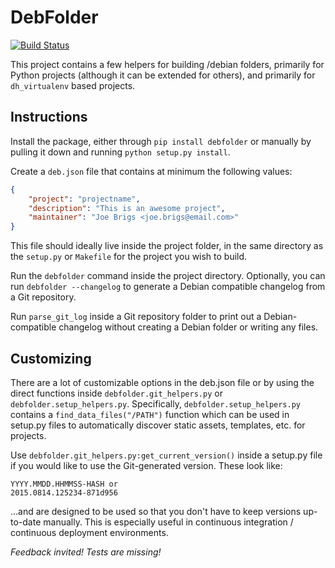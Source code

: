 # DebFolder
[![Build Status](https://travis-ci.org/joshmarshall/debfolder.svg)](https://travis-ci.org/joshmarshall/debfolder)

This project contains a few helpers for building /debian folders, primarily
for Python projects (although it can be extended for others), and primarily
for `dh_virtualenv` based projects.

## Instructions

Install the package, either through `pip install debfolder` or manually
by pulling it down and running `python setup.py install`.

Create a `deb.json` file that contains at minimum the following values:

```json
{
    "project": "projectname",
    "description": "This is an awesome project",
    "maintainer": "Joe Brigs <joe.brigs@email.com>"
}
```

This file should ideally live inside the project folder, in the same
directory as the `setup.py` or `Makefile` for the project you wish to build.

Run the `debfolder` command inside the project directory. Optionally, you
can run `debfolder --changelog` to generate a Debian compatible changelog
from a Git repository.

Run `parse_git_log` inside a Git repository folder to print out a
Debian-compatible changelog without creating a Debian folder or writing
any files.

## Customizing

There are a lot of customizable options in the deb.json file or by using the
direct functions inside `debfolder.git_helpers.py` or
`debfolder.setup_helpers.py`. Specifically, `debfolder.setup_helpers.py`
contains a `find_data_files("/PATH")` function which can be used in setup.py
files to automatically discover static assets, templates, etc. for projects.

Use `debfolder.git_helpers.py:get_current_version()` inside a setup.py file
if you would like to use the Git-generated version. These look like:

```
YYYY.MMDD.HHMMSS-HASH or
2015.0814.125234-871d956
```

...and are designed to be used so that you don't have to keep versions
up-to-date manually. This is especially useful in continuous integration /
continuous deployment environments.

*Feedback invited! Tests are missing!*
